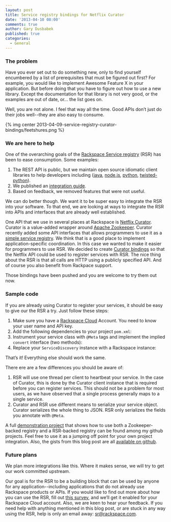 ```yaml
---
layout: post
title: Service registry bindings for Netflix Curator
date: '2013-04-10 08:00'
comments: true
author: Gary Dusbabek
published: true
categories:
  - General
---
```


### The problem

Have you ever set out to do something new, only to find yourself encumbered by a list of prerequisites that
must be figured out first?  For example, you would like to implement Awesome Feature X in your application.
But before doing that you have to figure out how to use a new library.  Except the documentation for that
library is not very good, or the examples are out of date, or... the list goes on.

<!-- more -->

Well, you are not alone. I feel that way all the time.  Good APIs don’t just do their jobs well--they are
also easy to consume.

{% img center 2013-04-09-service-registry-curator-bindings/feetshures.png %}

### We are here to help

One of the overarching goals of the [Rackspace Service registry](https://dfw.registry.api.rackspacecloud.com/)
(RSR) has been to ease consumption.  Some examples:

1. The REST API is public, but we maintain open source idiomatic client libraries to help developers including
   ([java](https://github.com/racker/java-service-registry-client),
   [node.js](https://github.com/racker/node-service-registry-client),
   [python](https://github.com/racker/python-service-registry-client),
   [twisted-python](https://github.com/racker/python-twisted-service-registry-client)).
2. We published an [integration guide](http://docs.rackspace.com/rsr/api/v1.0/sr-devguide/content/integration-instructions.html).
3. Based on feedback, we removed features that were not useful.

We can do better though.  We want it to be super easy to integrate the RSR into your software.
To that end, we are looking at ways to integrate the RSR into APIs and interfaces that are already
well established.

One API that we use in several places at Rackspace is
[Netflix Curator](https://github.com/netflix/curator).  Curator is a value-added wrapper around
[Apache Zookeeper](http://zookeeper.apache.org/).  Curator recently added some API interfaces that allows programmers
to use it as a [simple service registry](https://github.com/Netflix/curator/wiki/Service-Discovery).  We think that
is a good place to implement application-specific coordination.  In this case we wanted to make it easier for
programmers to use RSR.  We decided to create
[Curator bindings](https://github.com/racker/java-service-registry-client/pull/20) so that the Netflix API could be
used to register services with RSR.  The nice thing about the RSR
is that all calls are HTTP using a publicly specified API.  And of course you also benefit from Rackpace support.

Those bindings have been pushed and you are welcome to try them out now.

### Sample code

If you are already using Curator to register your services, it should be easy to give our the RSR a try.
Just follow these steps:


1. Make sure you have a [Rackspace Cloud](http://www.rackspace.com/cloud/) Account.  You need to know your user
   name and API key.
2. Add the following dependencies to your project <code>pom.xml</code>:
   <script src="https://gist.github.com/gdusbabek/5338824.js?file=pom_snippet.xml" type="text/javascript"></script>
3. Instrument your service class with <code>@Meta</code> tags and implement the implied <code>convert</code> interface
   (two methods):
   <script src="https://gist.github.com/gdusbabek/5338824.js?file=service_class_0.java" type="text/javascript"></script>
4. Replace your <code>ServiceDiscovery</code> instance with a Rackspace instance:
   <script src="https://gist.github.com/gdusbabek/5338824.js?file=rsr_discovery_build.java" type="text/javascript"></script>

That’s it!  Everything else should work the same.

There ere are a few differences you should be aware of:

1.  RSR will use one thread per client to heartbeat your service.  In the case of Curator, this is done by the
    Curator client instance that is required before you can register services.  This should not be a problem for
    most users, as we have observed that a single process generally maps to a single service.
2.  Curator and RSR use different means to serialize your service object.  Curator serializes the whole thing to
    JSON.  RSR only serializes the fields you annotate with <code>@Meta</code>.

A full [demonstration project](https://github.com/gdusbabek/rsr_curator) that shows how to use both a Zookeeper-backed
registry and a RSR-backed registry can be found among my github projects.  Feel free to use it as a jumping off point
for your own project integration.  Also, the gists from this blog post are all
[available on github](https://gist.github.com/gdusbabek/5338824).

### Future plans

We plan more integrations like this.  Where it makes sense, we will try to get our work committed upstream.

Our goal is for the RSR to be a building block that can be used by anyone for any application--including
applications that do not already use Rackspace products or APIs.  If you would like to find out more about how you can
use the RSR, fill out [this survey](https://surveys.rackspace.com/Survey.aspx?s=f3d6e51580ab4510a564487fafdafdfd),
and we’ll get it enabled for your Rackspace Cloud account.  Also, we are keen to hear your feedback.  If you need help
with anything mentioned in this blog post, or are stuck in any way using the RSR, help is only an email
away: [sr@rackspace.com](mailto://sr@rackspace.com).
